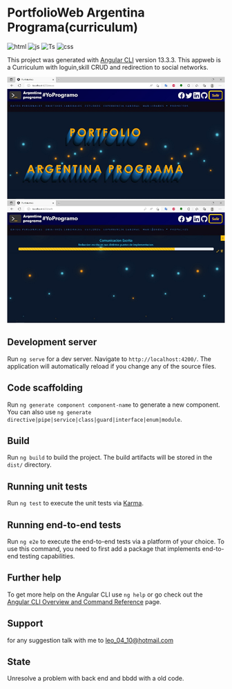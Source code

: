 # PortfolioWeb Argentina Programa(curriculum)

![html](https://img.shields.io/badge/license-HTML%205.0-green?style=plastic&logo=appveyor)
![js](https://img.shields.io/badge/license-jscript-green?style=plastic&logo=appveyor)
![Ts](https://img.shields.io/badge/license-TypeScript-green?style=plastic&logo=appveyor)
![css](https://img.shields.io/badge/license-CSS-green?style=plastic&logo=appveyor)

This project was generated with [Angular CLI](https://github.com/angular/angular-cli) version 13.3.3.
This appweb is a Curriculum with loguin,skill CRUD and redirection to social networks.

![Portada](src/assets/portada.jpg)
![Habilidades](src/assets/habilidades.jpg)

## Development server

Run `ng serve` for a dev server. Navigate to `http://localhost:4200/`. The application will automatically reload if you change any of the source files.

## Code scaffolding

Run `ng generate component component-name` to generate a new component. You can also use `ng generate directive|pipe|service|class|guard|interface|enum|module`.

## Build

Run `ng build` to build the project. The build artifacts will be stored in the `dist/` directory.

## Running unit tests

Run `ng test` to execute the unit tests via [Karma](https://karma-runner.github.io).

## Running end-to-end tests

Run `ng e2e` to execute the end-to-end tests via a platform of your choice. To use this command, you need to first add a package that implements end-to-end testing capabilities.

## Further help

To get more help on the Angular CLI use `ng help` or go check out the [Angular CLI Overview and Command Reference](https://angular.io/cli) page.

## Support

for any suggestion talk with me to leo_04_10@hotmail.com

## State

Unresolve a problem with back end and bbdd with a old code.